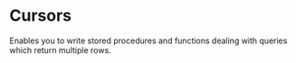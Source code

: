 #  Cursors
Enables you to write stored procedures and functions dealing with queries which return multiple rows.